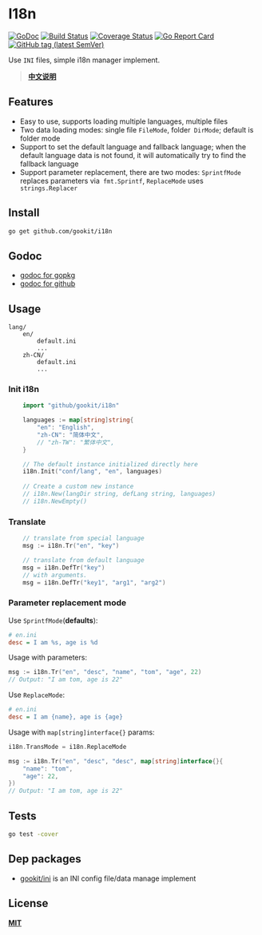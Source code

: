 # I18n

[![GoDoc](https://godoc.org/github.com/gookit/i18n?status.svg)](https://godoc.org/github.com/gookit/i18n)
[![Build Status](https://travis-ci.org/gookit/i18n.svg?branch=master)](https://travis-ci.org/gookit/i18n)
[![Coverage Status](https://coveralls.io/repos/github/gookit/i18n/badge.svg?branch=master)](https://coveralls.io/github/gookit/i18n?branch=master)
[![Go Report Card](https://goreportcard.com/badge/github.com/gookit/i18n)](https://goreportcard.com/report/github.com/gookit/i18n)
[![GitHub tag (latest SemVer)](https://img.shields.io/github/tag/gookit/i18n)](https://github.com/gookit/i18n)

Use `INI` files, simple i18n manager implement.

> **[中文说明](README.zh-CN.md)**

## Features

- Easy to use, supports loading multiple languages, multiple files
- Two data loading modes: single file `FileMode`, folder` DirMode`; default is folder mode
- Support to set the default language and fallback language; when the default language data is not found, it will automatically try to find the fallback language
- Support parameter replacement, there are two modes: `SprintfMode` replaces parameters via` fmt.Sprintf`, `ReplaceMode` uses` strings.Replacer`

## Install

```bash
go get github.com/gookit/i18n
```

## Godoc

- [godoc for gopkg](https://godoc.org/gopkg.in/gookit/i18n.v1)
- [godoc for github](https://godoc.org/github.com/gookit/i18n)

## Usage

```text
lang/
    en/
        default.ini
        ...
    zh-CN/
        default.ini
        ...
```

### Init i18n

```go
    import "github/gookit/i18n"

    languages := map[string]string{
        "en": "English",
        "zh-CN": "简体中文",
        // "zh-TW": "繁体中文",
    }

    // The default instance initialized directly here
    i18n.Init("conf/lang", "en", languages)
    
    // Create a custom new instance
    // i18n.New(langDir string, defLang string, languages)
    // i18n.NewEmpty()
```

### Translate

```go
    // translate from special language
    msg := i18n.Tr("en", "key")

    // translate from default language
    msg = i18n.DefTr("key")
    // with arguments. 
    msg = i18n.DefTr("key1", "arg1", "arg2")
```

### Parameter replacement mode

Use `SprintfMode`(**defaults**):

```ini
# en.ini
desc = I am %s, age is %d
```

Usage with parameters:

```go
msg := i18n.Tr("en", "desc", "name", "tom", "age", 22)
// Output: "I am tom, age is 22"
```

Use `ReplaceMode`:

```ini
# en.ini
desc = I am {name}, age is {age}
```

Usage with `map[string]interface{}` params:

```go
i18n.TransMode = i18n.ReplaceMode

msg := i18n.Tr("en", "desc", "desc", map[string]interface{}{
    "name": "tom",
    "age": 22,
})
// Output: "I am tom, age is 22"
```

## Tests

```bash
go test -cover
```

## Dep packages

- [gookit/ini](https://github.com/gookit/ini) is an INI config file/data manage implement

## License

**[MIT](LICENSE)**
